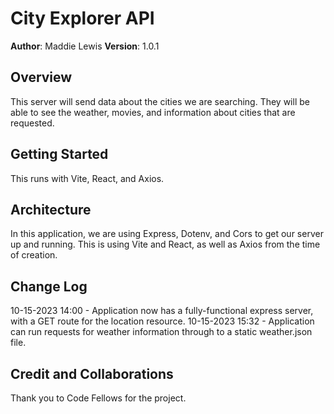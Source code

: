 

# City Explorer API

**Author**: Maddie Lewis
**Version**: 1.0.1 

## Overview
This server will send data about the cities we are searching. They will be able to see the weather, movies, and information about cities that are requested.

## Getting Started
This runs with Vite, React, and Axios.

## Architecture
<!-- Provide a detailed description of the application design. What technologies (languages, libraries, etc) you're using, and any other relevant design information. -->
In this application, we are using Express, Dotenv, and Cors to get our server up and running. This is using Vite and React, as well as Axios from the time of creation.

## Change Log

10-15-2023 14:00 - Application now has a fully-functional express server, with a GET route for the location resource.
10-15-2023 15:32 - Application can run requests for weather information through to a static weather.json file.  

## Credit and Collaborations
Thank you to Code Fellows for the project. 